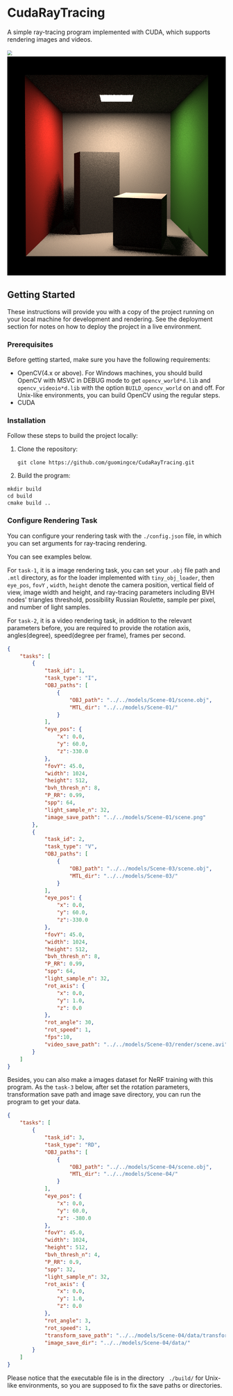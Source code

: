 # CudaRayTracing
A simple ray-tracing program implemented with CUDA, which supports rendering images and videos.

<img src="models/Scene-03/render/scene-01.gif" style="zoom:70%;" />



<img src="models\CornellBox\scene-msaa.png" style="zoom:70%;" />

## Getting Started

These instructions will provide you with a copy of the project running on your local machine for development and rendering. See the deployment section for notes on how to deploy the project in a live environment.

### Prerequisites

Before getting started, make sure you have the following requirements:

- OpenCV(4.x or above). For Windows machines, you should build OpenCV with MSVC in DEBUG mode to get `opencv_world*d.lib` and `opencv_videoio*d.lib` with the option `BUILD_opencv_world` on and off. For Unix-like environments, you can build OpenCV using the regular steps.
-  CUDA

### Installation

Follow these steps to build the project locally:

1. Clone the repository: 

   ```shell
   git clone https://github.com/guomingce/CudaRayTracing.git
   ```

2.  Build the program:

   ```shell
   mkdir build
   cd build
   cmake build ..
   ```

### Configure Rendering Task

You can configure your rendering task with the `./config.json` file, in which you can set arguments for ray-tracing rendering.

You can see examples below. 

For `task-1`, it is a image rendering task, you can set your `.obj` file path  and `.mtl` directory, as for the loader implemented with `tiny_obj_loader`, then `eye_pos`, `fovY` , `width`, `height` denote the camera position, vertical field of view, image width and height, and ray-tracing parameters including BVH nodes' triangles threshold, possibility Russian Roulette, sample per pixel,  and number of light samples. 

For `task-2`, it is a video rendering task, in addition to the relevant parameters before, you are required to provide the rotation axis, angles(degree), speed(degree per frame), frames per second.

 ```json
 {
     "tasks": [
         {
             "task_id": 1,
             "task_type": "I",
             "OBJ_paths": [
                 {
                     "OBJ_path": "../../models/Scene-01/scene.obj",
                     "MTL_dir": "../../models/Scene-01/"
                 }
             ],
             "eye_pos": {
                 "x": 0.0, 
                 "y": 60.0, 
                 "z":-330.0
             },
             "fovY": 45.0,
             "width": 1024,
             "height": 512,
             "bvh_thresh_n": 8,
             "P_RR": 0.99,
             "spp": 64,
             "light_sample_n": 32,
             "image_save_path": "../../models/Scene-01/scene.png"
         },
         {
             "task_id": 2, 
             "task_type": "V",
             "OBJ_paths": [
                 {
                     "OBJ_path": "../../models/Scene-03/scene.obj",
                     "MTL_dir": "../../models/Scene-03/"
                 }
             ],
             "eye_pos": {
                 "x": 0.0, 
                 "y": 60.0, 
                 "z":-330.0
             },
             "fovY": 45.0,
             "width": 1024,
             "height": 512,
             "bvh_thresh_n": 8,
             "P_RR": 0.99,
             "spp": 64,
             "light_sample_n": 32,
             "rot_axis": {
                 "x": 0.0, 
                 "y": 1.0, 
                 "z": 0.0
             },
             "rot_angle": 30,
             "rot_speed": 1,
             "fps":10,
             "video_save_path": "../../models/Scene-03/render/scene.avi"
         }
     ]
 }
 ```

Besides, you can also make a images dataset for NeRF training with this program. As the `task-3` below, after set the rotation parameters, transformation save path  and image save directory, you can run the program to get your data.

```json
{
    "tasks": [
        {
            "task_id": 3, 
            "task_type": "RD",
            "OBJ_paths": [
                {
                    "OBJ_path": "../../models/Scene-04/scene.obj",
                    "MTL_dir": "../../models/Scene-04/"
                }
            ],
            "eye_pos": {
                "x": 0.0, 
                "y": 60.0, 
                "z": -380.0
            },
            "fovY": 45.0,
            "width": 1024,
            "height": 512,
            "bvh_thresh_n": 4,
            "P_RR": 0.9,
            "spp": 32,
            "light_sample_n": 32,
            "rot_axis": {
                "x": 0.0, 
                "y": 1.0, 
                "z": 0.0
            },
            "rot_angle": 3,
            "rot_speed": 1,
            "transform_save_path": "../../models/Scene-04/data/transform.json",
            "image_save_dir": "../../models/Scene-04/data/"
        }
    ]
}
```

Please notice that the executable file is in the directory ` ./build/` for Unix-like environments, so you are supposed to fix the save paths or directories.